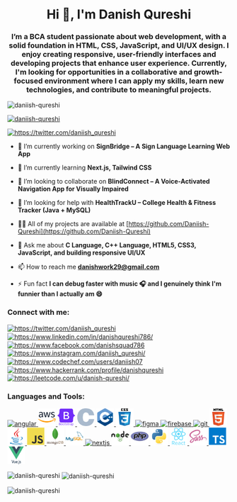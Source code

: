<h1 align="center">Hi 👋, I'm Danish Qureshi</h1>
<h3 align="center">I’m a BCA student passionate about web development, with a solid foundation in HTML, CSS, JavaScript, and UI/UX design. I enjoy creating responsive, user-friendly interfaces and developing projects that enhance user experience. Currently, I'm looking for opportunities in a collaborative and growth-focused environment where I can apply my skills, learn new technologies, and contribute to meaningful projects.</h3>

<p align="left"> <img src="https://komarev.com/ghpvc/?username=daniish-qureshi&label=Profile%20views&color=0e75b6&style=flat" alt="daniish-qureshi" /> </p>

<p align="left"> <a href="https://github.com/ryo-ma/github-profile-trophy"><img src="https://github-profile-trophy.vercel.app/?username=daniish-qureshi" alt="daniish-qureshi" /></a> </p>

<p align="left"> <a href="https://twitter.com/https://twitter.com/daniish_qureshi" target="blank"><img src="https://img.shields.io/twitter/follow/https://twitter.com/daniish_qureshi?logo=twitter&style=for-the-badge" alt="https://twitter.com/daniish_qureshi" /></a> </p>

- 🔭 I’m currently working on **SignBridge – A Sign Language Learning Web App**

- 🌱 I’m currently learning **Next.js, Tailwind CSS**

- 👯 I’m looking to collaborate on **BlindConnect – A Voice-Activated Navigation App for Visually Impaired**

- 🤝 I’m looking for help with **HealthTrackU – College Health & Fitness Tracker (Java + MySQL)**

- 👨‍💻 All of my projects are available at [https://github.com/Daniish-Qureshi](https://github.com/Daniish-Qureshi)

- 💬 Ask me about **C Language, C++ Language, HTML5, CSS3, JavaScript, and building responsive UI/UX**

- 📫 How to reach me **danishwork29@gmail.com**

- ⚡ Fun fact **I can debug faster with music 🎧 and I genuinely think I'm funnier than I actually am 😄**

<h3 align="left">Connect with me:</h3>
<p align="left">
<a href="https://twitter.com/https://twitter.com/daniish_qureshi" target="blank"><img align="center" src="https://raw.githubusercontent.com/rahuldkjain/github-profile-readme-generator/master/src/images/icons/Social/twitter.svg" alt="https://twitter.com/daniish_qureshi" height="30" width="40" /></a>
<a href="https://linkedin.com/in/https://www.linkedin.com/in/danishqureshi786/" target="blank"><img align="center" src="https://raw.githubusercontent.com/rahuldkjain/github-profile-readme-generator/master/src/images/icons/Social/linked-in-alt.svg" alt="https://www.linkedin.com/in/danishqureshi786/" height="30" width="40" /></a>
<a href="https://fb.com/https://www.facebook.com/danishsquad786" target="blank"><img align="center" src="https://raw.githubusercontent.com/rahuldkjain/github-profile-readme-generator/master/src/images/icons/Social/facebook.svg" alt="https://www.facebook.com/danishsquad786" height="30" width="40" /></a>
<a href="https://instagram.com/https://www.instagram.com/daniish_qureshi/" target="blank"><img align="center" src="https://raw.githubusercontent.com/rahuldkjain/github-profile-readme-generator/master/src/images/icons/Social/instagram.svg" alt="https://www.instagram.com/daniish_qureshi/" height="30" width="40" /></a>
<a href="https://www.codechef.com/users/https://www.codechef.com/users/daniish07" target="blank"><img align="center" src="https://cdn.jsdelivr.net/npm/simple-icons@3.1.0/icons/codechef.svg" alt="https://www.codechef.com/users/daniish07" height="30" width="40" /></a>
<a href="https://www.hackerrank.com/https://www.hackerrank.com/profile/danishqureshi" target="blank"><img align="center" src="https://raw.githubusercontent.com/rahuldkjain/github-profile-readme-generator/master/src/images/icons/Social/hackerrank.svg" alt="https://www.hackerrank.com/profile/danishqureshi" height="30" width="40" /></a>
<a href="https://www.leetcode.com/https://leetcode.com/u/danish-qureshi/" target="blank"><img align="center" src="https://raw.githubusercontent.com/rahuldkjain/github-profile-readme-generator/master/src/images/icons/Social/leet-code.svg" alt="https://leetcode.com/u/danish-qureshi/" height="30" width="40" /></a>
</p>

<h3 align="left">Languages and Tools:</h3>
<p align="left"> <a href="https://angular.io" target="_blank" rel="noreferrer"> <img src="https://angular.io/assets/images/logos/angular/angular.svg" alt="angular" width="40" height="40"/> </a> <a href="https://aws.amazon.com" target="_blank" rel="noreferrer"> <img src="https://raw.githubusercontent.com/devicons/devicon/master/icons/amazonwebservices/amazonwebservices-original-wordmark.svg" alt="aws" width="40" height="40"/> </a> <a href="https://getbootstrap.com" target="_blank" rel="noreferrer"> <img src="https://raw.githubusercontent.com/devicons/devicon/master/icons/bootstrap/bootstrap-plain-wordmark.svg" alt="bootstrap" width="40" height="40"/> </a> <a href="https://www.cprogramming.com/" target="_blank" rel="noreferrer"> <img src="https://raw.githubusercontent.com/devicons/devicon/master/icons/c/c-original.svg" alt="c" width="40" height="40"/> </a> <a href="https://www.w3schools.com/cpp/" target="_blank" rel="noreferrer"> <img src="https://raw.githubusercontent.com/devicons/devicon/master/icons/cplusplus/cplusplus-original.svg" alt="cplusplus" width="40" height="40"/> </a> <a href="https://www.w3schools.com/css/" target="_blank" rel="noreferrer"> <img src="https://raw.githubusercontent.com/devicons/devicon/master/icons/css3/css3-original-wordmark.svg" alt="css3" width="40" height="40"/> </a> <a href="https://www.figma.com/" target="_blank" rel="noreferrer"> <img src="https://www.vectorlogo.zone/logos/figma/figma-icon.svg" alt="figma" width="40" height="40"/> </a> <a href="https://firebase.google.com/" target="_blank" rel="noreferrer"> <img src="https://www.vectorlogo.zone/logos/firebase/firebase-icon.svg" alt="firebase" width="40" height="40"/> </a> <a href="https://git-scm.com/" target="_blank" rel="noreferrer"> <img src="https://www.vectorlogo.zone/logos/git-scm/git-scm-icon.svg" alt="git" width="40" height="40"/> </a> <a href="https://www.w3.org/html/" target="_blank" rel="noreferrer"> <img src="https://raw.githubusercontent.com/devicons/devicon/master/icons/html5/html5-original-wordmark.svg" alt="html5" width="40" height="40"/> </a> <a href="https://www.java.com" target="_blank" rel="noreferrer"> <img src="https://raw.githubusercontent.com/devicons/devicon/master/icons/java/java-original.svg" alt="java" width="40" height="40"/> </a> <a href="https://developer.mozilla.org/en-US/docs/Web/JavaScript" target="_blank" rel="noreferrer"> <img src="https://raw.githubusercontent.com/devicons/devicon/master/icons/javascript/javascript-original.svg" alt="javascript" width="40" height="40"/> </a> <a href="https://www.mongodb.com/" target="_blank" rel="noreferrer"> <img src="https://raw.githubusercontent.com/devicons/devicon/master/icons/mongodb/mongodb-original-wordmark.svg" alt="mongodb" width="40" height="40"/> </a> <a href="https://www.mysql.com/" target="_blank" rel="noreferrer"> <img src="https://raw.githubusercontent.com/devicons/devicon/master/icons/mysql/mysql-original-wordmark.svg" alt="mysql" width="40" height="40"/> </a> <a href="https://nextjs.org/" target="_blank" rel="noreferrer"> <img src="https://cdn.worldvectorlogo.com/logos/nextjs-2.svg" alt="nextjs" width="40" height="40"/> </a> <a href="https://nodejs.org" target="_blank" rel="noreferrer"> <img src="https://raw.githubusercontent.com/devicons/devicon/master/icons/nodejs/nodejs-original-wordmark.svg" alt="nodejs" width="40" height="40"/> </a> <a href="https://www.php.net" target="_blank" rel="noreferrer"> <img src="https://raw.githubusercontent.com/devicons/devicon/master/icons/php/php-original.svg" alt="php" width="40" height="40"/> </a> <a href="https://www.python.org" target="_blank" rel="noreferrer"> <img src="https://raw.githubusercontent.com/devicons/devicon/master/icons/python/python-original.svg" alt="python" width="40" height="40"/> </a> <a href="https://reactjs.org/" target="_blank" rel="noreferrer"> <img src="https://raw.githubusercontent.com/devicons/devicon/master/icons/react/react-original-wordmark.svg" alt="react" width="40" height="40"/> </a> <a href="https://sass-lang.com" target="_blank" rel="noreferrer"> <img src="https://raw.githubusercontent.com/devicons/devicon/master/icons/sass/sass-original.svg" alt="sass" width="40" height="40"/> </a> <a href="https://www.typescriptlang.org/" target="_blank" rel="noreferrer"> <img src="https://raw.githubusercontent.com/devicons/devicon/master/icons/typescript/typescript-original.svg" alt="typescript" width="40" height="40"/> </a> <a href="https://vuejs.org/" target="_blank" rel="noreferrer"> <img src="https://raw.githubusercontent.com/devicons/devicon/master/icons/vuejs/vuejs-original-wordmark.svg" alt="vuejs" width="40" height="40"/> </a> </p>

<p><img align="left" src="https://github-readme-stats.vercel.app/api/top-langs?username=daniish-qureshi&show_icons=true&locale=en&layout=compact" alt="daniish-qureshi" /></p>

<p>&nbsp;<img align="center" src="https://github-readme-stats.vercel.app/api?username=daniish-qureshi&show_icons=true&locale=en" alt="daniish-qureshi" /></p>

<p><img align="center" src="https://github-readme-streak-stats.herokuapp.com/?user=daniish-qureshi&" alt="daniish-qureshi" /></p>
